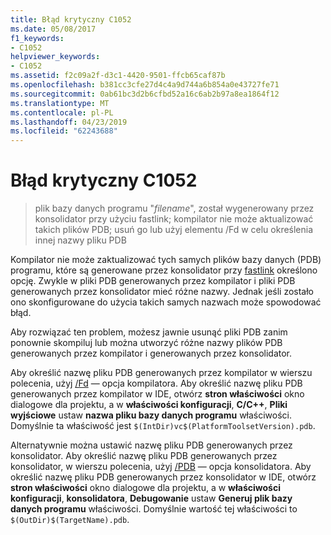```yaml
---
title: Błąd krytyczny C1052
ms.date: 05/08/2017
f1_keywords:
- C1052
helpviewer_keywords:
- C1052
ms.assetid: f2c09a2f-d3c1-4420-9501-ffcb65caf87b
ms.openlocfilehash: b381cc3cfe27d4c4a9d744a6b854a0e43727fe71
ms.sourcegitcommit: 0ab61bc3d2b6cfbd52a16c6ab2b97a8ea1864f12
ms.translationtype: MT
ms.contentlocale: pl-PL
ms.lasthandoff: 04/23/2019
ms.locfileid: "62243688"
---
```

# <a name="fatal-error-c1052"></a>Błąd krytyczny C1052

> plik bazy danych programu "*filename*", został wygenerowany przez konsolidator przy użyciu fastlink; kompilator nie może aktualizować takich plików PDB; usuń go lub użyj elementu /Fd w celu określenia innej nazwy pliku PDB

Kompilator nie może zaktualizować tych samych plików bazy danych (PDB) programu, które są generowane przez konsolidator przy [fastlink](../../build/reference/debug-generate-debug-info.md) określono opcję. Zwykle w pliki PDB generowanych przez kompilator i pliki PDB generowanych przez konsolidator mieć różne nazwy. Jednak jeśli zostało ono skonfigurowane do użycia takich samych nazwach może spowodować błąd.

Aby rozwiązać ten problem, możesz jawnie usunąć pliki PDB zanim ponownie skompiluj lub można utworzyć różne nazwy plików PDB generowanych przez kompilator i generowanych przez konsolidator.

Aby określić nazwę pliku PDB generowanych przez kompilator w wierszu polecenia, użyj [/Fd](../../build/reference/fd-program-database-file-name.md) — opcja kompilatora. Aby określić nazwę pliku PDB generowanych przez kompilator w IDE, otwórz **stron właściwości** okno dialogowe dla projektu, a w **właściwości konfiguracji**, **C/C++**,  **Pliki wyjściowe** ustaw **nazwa pliku bazy danych programu** właściwości. Domyślnie ta właściwość jest `$(IntDir)vc$(PlatformToolsetVersion).pdb`.

Alternatywnie można ustawić nazwę pliku PDB generowanych przez konsolidator. Aby określić nazwę pliku PDB generowanych przez konsolidator, w wierszu polecenia, użyj [/PDB](../../build/reference/pdb-use-program-database.md) — opcja konsolidatora. Aby określić nazwę pliku PDB generowanych przez konsolidator w IDE, otwórz **stron właściwości** okno dialogowe dla projektu, a w **właściwości konfiguracji**, **konsolidatora**,  **Debugowanie** ustaw **Generuj plik bazy danych programu** właściwości. Domyślnie wartość tej właściwości to `$(OutDir)$(TargetName).pdb`.
